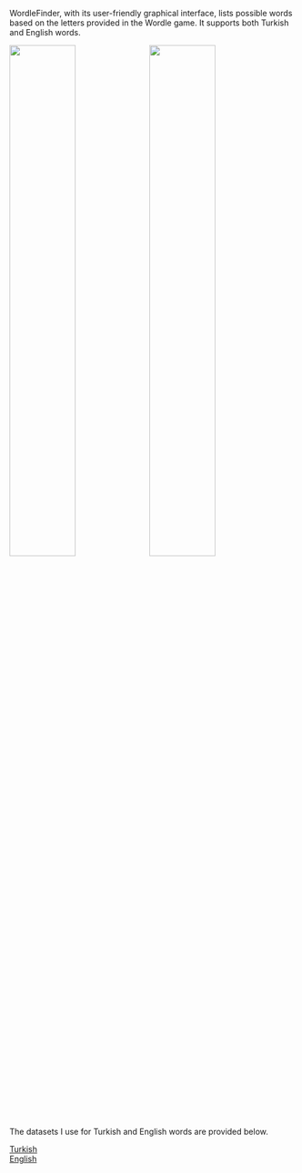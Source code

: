 WordleFinder, with its user-friendly graphical interface, lists possible words based on the letters provided in the Wordle game. It supports both Turkish and English words. 

<img src="https://github.com/user-attachments/assets/f5f91f69-fae3-4781-a5cb-ce34978878f7" width=48%>
<img src="https://github.com/user-attachments/assets/5e17fe2c-3a65-4a98-ac77-1a9839c36432" width=48%>

<br>
<br>

The datasets I use for Turkish and English words are provided below.

<a href="https://github.com/CanNuhlar/Turkce-Kelime-Listesi">Turkish</a>
<br>
<a href="https://github.com/dwyl/english-words/tree/master">English</a>
